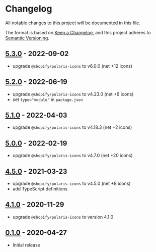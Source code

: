# Changelog

All notable changes to this project will be documented in this file.

The format is based on [Keep a Changelog](https://keepachangelog.com/en/1.0.0/),
and this project adheres to [Semantic Versioning](https://semver.org/spec/v2.0.0.html).

## [5.3.0](https://github.com/metonym/svelte-polaris-icons/releases/tag/v5.3.0) - 2022-09-02

- upgrade `@shopify/polaris-icons` to v6.0.0 (net +12 icons)

## [5.2.0](https://github.com/metonym/svelte-polaris-icons/releases/tag/v5.2.0) - 2022-06-19

- upgrade `@shopify/polaris-icons` to v4.23.0 (net +6 icons)
- set `type="module"` in `package.json`

## [5.1.0](https://github.com/metonym/svelte-polaris-icons/releases/tag/v5.1.0) - 2022-04-03

- upgrade `@shopify/polaris-icons` to v4.18.3 (net +2 icons)

## [5.0.0](https://github.com/metonym/svelte-polaris-icons/releases/tag/v5.0.0) - 2022-02-19

- upgrade `@shopify/polaris-icons` to v4.7.0 (net +20 icons)

## [4.5.0](https://github.com/metonym/svelte-polaris-icons/releases/tag/v4.5.0) - 2021-03-23

- upgrade `@shopify/polaris-icons` to v4.5.0 (net +8 icons)
- add TypeScript definitions

## [4.1.0](https://github.com/metonym/svelte-polaris-icons/releases/tag/v4.1.0) - 2020-11-29

- upgrade `@shopify/polaris-icons` to version 4.1.0

## [0.1.0](https://github.com/metonym/svelte-polaris-icons/releases/tag/v0.1.0) - 2020-04-27

- Initial release
